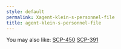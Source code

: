```yaml
---
style: default
permalink: Xagent-klein-s-personnel-file
title: agent-klein-s-personnel-file
---
```

You may also like:
[SCP-450](http://scp-wiki.net/scp-450)
[SCP-391](http://scp-wiki.net/scp-391)
